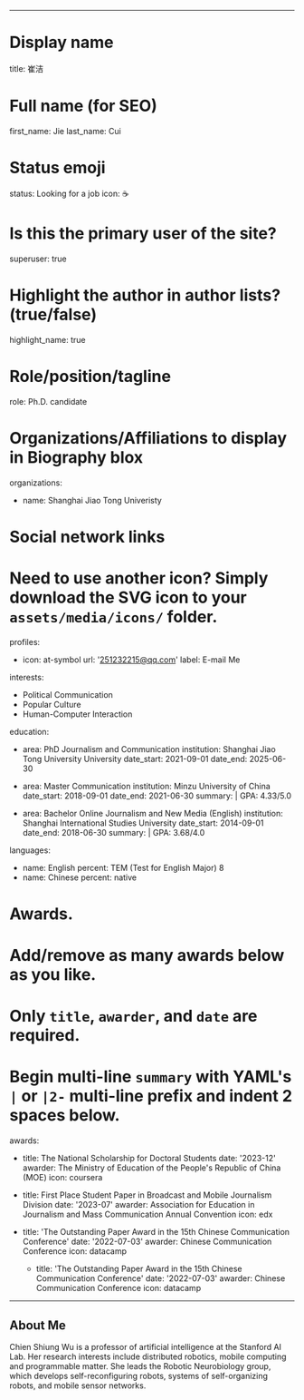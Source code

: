  ---
# Display name
title: 崔洁


# Full name (for SEO)
first_name: Jie
last_name: Cui

# Status emoji
status: Looking for a job
  icon: ☕️

# Is this the primary user of the site?
superuser: true

# Highlight the author in author lists? (true/false)
highlight_name: true

# Role/position/tagline
role: Ph.D. candidate

# Organizations/Affiliations to display in Biography blox
organizations:
  - name: Shanghai Jiao Tong Univeristy

# Social network links
# Need to use another icon? Simply download the SVG icon to your `assets/media/icons/` folder.
profiles:
  - icon: at-symbol
    url: '251232215@qq.com'
    label: E-mail Me

interests:
  - Political Communication
  - Popular Culture
  - Human-Computer Interaction

education:
  - area: PhD Journalism and Communication
    institution: Shanghai Jiao Tong University University
    date_start: 2021-09-01
    date_end: 2025-06-30
 
  - area: Master Communication 
    institution: Minzu University of China
    date_start: 2018-09-01
    date_end: 2021-06-30
    summary: |
      GPA: 4.33/5.0
 
  - area: Bachelor Online Journalism and New Media (English)
    institution: Shanghai International Studies University
    date_start: 2014-09-01
    date_end: 2018-06-30
    summary: |
      GPA: 3.68/4.0

languages:
  - name: English
    percent: TEM (Test for English Major) 8
  - name: Chinese
    percent: native


# Awards.
#   Add/remove as many awards below as you like.
#   Only `title`, `awarder`, and `date` are required.
#   Begin multi-line `summary` with YAML's `|` or `|2-` multi-line prefix and indent 2 spaces below.
awards:
  - title: The National Scholarship for Doctoral Students
    date: '2023-12'
    awarder: The Ministry of Education of the People's Republic of China (MOE)
    icon: coursera
    
  - title: First Place Student Paper in Broadcast and Mobile Journalism Division
    date: '2023-07'
    awarder: Association for Education in Journalism and Mass Communication Annual Convention
    icon: edx
    
  - title: 'The Outstanding Paper Award in the 15th Chinese Communication Conference'
    date: '2022-07-03'
    awarder: Chinese Communication Conference
    icon: datacamp

    - title: 'The Outstanding Paper Award in the 15th Chinese Communication Conference'
    date: '2022-07-03'
    awarder: Chinese Communication Conference
    icon: datacamp
---

## About Me

Chien Shiung Wu is a professor of artificial intelligence at the Stanford AI Lab. Her research interests include distributed robotics, mobile computing and programmable matter. She leads the Robotic Neurobiology group, which develops self-reconfiguring robots, systems of self-organizing robots, and mobile sensor networks.
